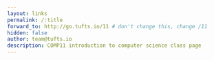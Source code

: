 ```yaml
---
layout: links
permalink: /:title
forward_to: http://go.tufts.io/11 # don't change this, change /11
hidden: false
author: team@tufts.io
description: COMP11 introduction to computer science class page
---
```

